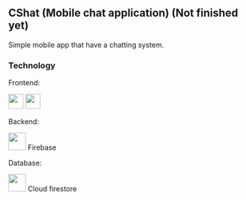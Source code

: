 ## CShat (Mobile chat application) (Not finished yet)
Simple mobile app that have a chatting system.

### Technology
<p>Frontend:</p> <div> <img src="https://user-images.githubusercontent.com/25181517/186150365-da1eccce-6201-487c-8649-45e9e99435fd.png" width="30"/> <img src="https://user-images.githubusercontent.com/25181517/186150304-1568ffdf-4c62-4bdc-9cf1-8d8efcea7c5b.png" width="30"/></div>

<p>Backend:</p> <div> <img src="https://user-images.githubusercontent.com/25181517/189716855-2c69ca7a-5149-4647-936d-780610911353.png" width="35"/>  Firebase</div>

<p>Database:</p> <div> <img src="https://img.icons8.com/color/452/cloud-firestore.png" width="35"/> Cloud firestore</div>
